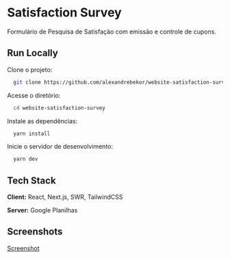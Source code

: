 # Satisfaction Survey

Formulário de Pesquisa de Satisfação com emissão e controle de cupons.

## Run Locally

Clone o projeto:

```bash
  git clone https://github.com/alexandrebekor/website-satisfaction-survey
```

Acesse o diretório:

```bash
  cd website-satisfaction-survey
```

Instale as dependências:

```bash
  yarn install
```

Inicie o servidor de desenvolvimento:

```bash
  yarn dev
```

## Tech Stack

**Client:** React, Next.js, SWR, TailwindCSS

**Server:** Google Planilhas

## Screenshots

[Screenshot](./screen.gif)
